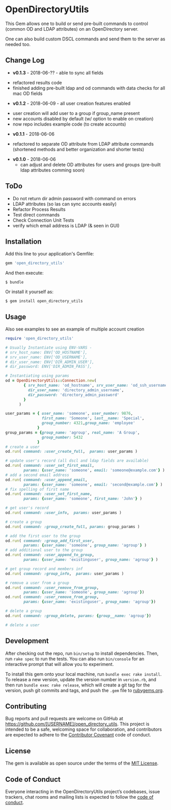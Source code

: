 # OpenDirectoryUtils

This Gem allows one to build or send pre-built commands to control
(common OD and LDAP attributes) on an OpenDirectory server.

One can also build custom DSCL commands and send them to the server as needed too.

## Change Log

* **v0.1.3** - 2018-06-?? - able to sync all fields
- refactored results code
- finished adding pre-built ldap and od commands with data checks for all mac OD fields
* **v0.1.2** - 2018-06-09 - all user creation features enabled
- user creation will add user to a group if group_name present
- new accounts disabled by default (w/ option to enable on creation)
- now repo includes example code (to create accounts)
* **v0.1.1** - 2018-06-06
- refactored to separate OD attribute from LDAP attribute commands (shortened methods and better organization and shorter tests)
* **v0.1.0** - 2018-06-06
  - can adjust and delete OD attributes for users and groups (pre-built ldap attributes comming soon)

## ToDo

* Do not return dir admin password with command on errors
* LDAP attributes (so las can sync accounts easily)
* Refactor Process Results
* Test direct commands
* Check Connection Unit Tests
* verify which email address is LDAP (& seen in GUI)

## Installation

Add this line to your application's Gemfile:

```ruby
gem 'open_directory_utils'
```

And then execute:

    $ bundle

Or install it yourself as:

    $ gem install open_directory_utils

## Usage

Also see examples to see an example of multiple account creation

```ruby
require 'open_directory_utils'

# Usually Instantiate using ENV-VARS -
# srv_host_name: ENV['OD_HOSTNAME'],
# srv_user_name: ENV['OD_USERNAME'],
# dir_user_name: ENV['DIR_ADMIN_USER'],
# dir_password: ENV['DIR_ADMIN_PASS'],

# Instantiating using params
od = OpenDirectoryUtils::Connection.new(
        { srv_host_name: 'od_hostname', srv_user_name: 'od_ssh_username',
          dir_user_name: 'directory_admin_username',
          dir_password: 'directory_admin_password'
        }
      )

user_params = { user_name: 'someone', user_number: 9876,
                first_name: 'Someone', last__name: 'Special',
                group_number: 4321,group_name: 'employee'
              }
group_params = {group_name: 'agroup', real_name: 'A Group',
                group_number: 5432
              }
# create a user
od.run( command: :user_create_full,  params: user_params )

# update user's record (all dscl and ldap fields are available)
od.run( command: :user_set_first_email,
        params: {user_name: 'someone', email: 'someone@example.com'} )
# add a second email address
od.run( command: :user_append_email,
        params: {user_name: 'someone', email: 'second@example.com'} )
# fix spelling of first name
od.run( command: :user_set_first_name,
        params: {user_name: 'someone', first_name: 'John'} )

# get user's record
od.run( command: :user_info,  params: user_params )

# create a group
od.run( command: :group_create_full, params: group_params )

# add the first user to the group
od.run( command: :group_add_first_user,
        params: {user_name: 'someone', group_name: 'agroup'} )
# add additional user to the group
od.run( command: :user_append_to_group,
        params: {user_name: 'existinguser', group_name: 'agroup'} )

# get group record and members inf
od.run( command: :group_info,  params: user_params )

# remove a user from a group
od.run( command: :user_remove_from_group,
        params: {user_name: 'someone', group_name: 'agroup'})
od.run( command: :user_remove_from_group,
        params: {user_name: 'existinguser', group_name: 'agroup'})

# delete a group
od.run( command: :group_delete, params: {group__name: 'agroup'})

# delete a user

```

## Development

After checking out the repo, run `bin/setup` to install dependencies. Then, run `rake spec` to run the tests. You can also run `bin/console` for an interactive prompt that will allow you to experiment.

To install this gem onto your local machine, run `bundle exec rake install`. To release a new version, update the version number in `version.rb`, and then run `bundle exec rake release`, which will create a git tag for the version, push git commits and tags, and push the `.gem` file to [rubygems.org](https://rubygems.org).

## Contributing

Bug reports and pull requests are welcome on GitHub at https://github.com/[USERNAME]/open_directory_utils. This project is intended to be a safe, welcoming space for collaboration, and contributors are expected to adhere to the [Contributor Covenant](http://contributor-covenant.org) code of conduct.

## License

The gem is available as open source under the terms of the [MIT License](https://opensource.org/licenses/MIT).

## Code of Conduct

Everyone interacting in the OpenDirectoryUtils project’s codebases, issue trackers, chat rooms and mailing lists is expected to follow the [code of conduct](https://github.com/[USERNAME]/open_directory_utils/blob/master/CODE_OF_CONDUCT.md).
